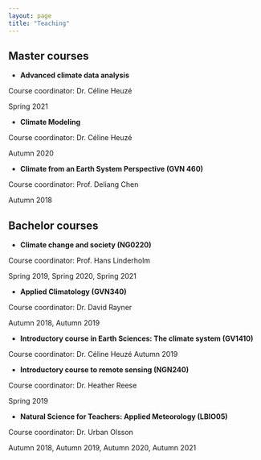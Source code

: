 ```yaml
---
layout: page
title: "Teaching"
---
```


## Master courses 

* **Advanced climate data analysis** 

Course coordinator: Dr. Céline Heuzé

Spring 2021


* **Climate Modeling**

Course coordinator: Dr. Céline Heuzé

Autumn 2020


* **Climate from an Earth System Perspective (GVN 460)**

Course coordinator: Prof. Deliang Chen

Autumn 2018 


## Bachelor courses 

* **Climate change and society (NG0220)** 

Course coordinator: Prof. Hans Linderholm

Spring 2019, Spring 2020, Spring 2021


* **Applied Climatology (GVN340)** 

Course coordinator: Dr. David Rayner 

Autumn 2018, Autumn 2019 


* **Introductory course in Earth Sciences: The climate system (GV1410)**

Course coordinator: Dr. Céline Heuzé
Autumn 2019 


* **Introductory course to remote sensing (NGN240)** 

Course coordinator: Dr. Heather Reese

Spring 2019 


* **Natural Science for Teachers: Applied Meteorology (LBIO05)**

Course coordinator: Dr. Urban Olsson

Autumn 2018, Autumn 2019, Autumn 2020, Autumn 2021 




